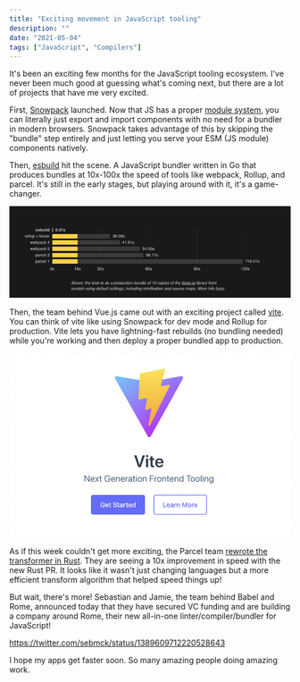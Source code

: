 ```yaml
---
title: "Exciting movement in JavaScript tooling"
description: ""
date: "2021-05-04"
tags: ["JavaScript", "Compilers"]
---
```


It's been an exciting few months for the JavaScript tooling ecosystem. I've never been much good at guessing what's coming next, but there are a lot of projects that have me very excited.

First, [Snowpack](https://www.snowpack.dev/) launched. Now that JS has a proper [module system](https://developer.mozilla.org/en-US/docs/Web/JavaScript/Guide/Modules), you can literally just export and import components with no need for a bundler in modern browsers. Snowpack takes advantage of this by skipping the "bundle" step entirely and just letting you serve your ESM (JS module) components natively.

Then, [esbuild](https://esbuild.github.io/) hit the scene. A JavaScript bundler written in Go that produces bundles at 10x-100x the speed of tools like webpack, Rollup, and parcel. It's still in the early stages, but playing around with it, it's a game-changer.

![Esbuild states](/img/esbuild.png)

Then, the team behind Vue.js came out with an exciting project called [vite](http://vitejs.dev/). You can think of vite like using Snowpack for dev mode and Rollup for production. Vite lets you have lightning-fast rebuilds (no bundling needed) while you're working and then deploy a proper bundled app to production.

![Vite logo](/img/vite.png)

As if this week couldn't get more exciting, the Parcel team [rewrote the transformer in Rust](https://github.com/parcel-bundler/parcel/pull/6230). They are seeing a 10x improvement in speed with the new Rust PR. It looks like it wasn't just changing languages but a more efficient transform algorithm that helped speed things up!

But wait, there's more! Sebastian and Jamie, the team behind Babel and Rome, announced today that they have secured VC funding and are building a company around Rome, their new all-in-one linter/compiler/bundler for JavaScript!

https://twitter.com/sebmck/status/1389609712220528643

I hope my apps get faster soon. So many amazing people doing amazing work.
